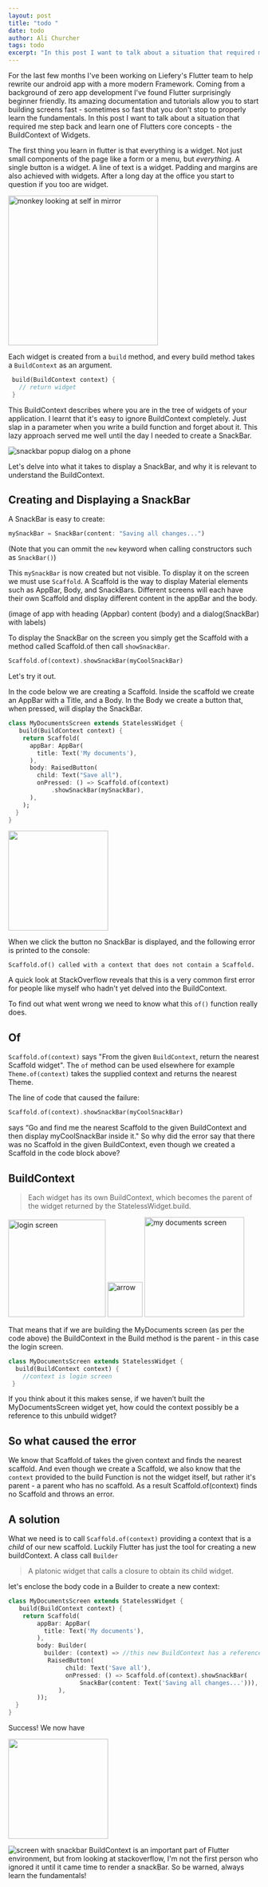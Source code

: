```yaml
---
layout: post
title: "todo "
date: todo
author: Ali Churcher
tags: todo
excerpt: "In this post I want to talk about a situation that required me step back and learn one of Flutters core concepts - the BuildContext of Widgets."
---
```


For the last few months I've been working on Liefery's Flutter team to help rewrite our android app with a more modern Framework. Coming from a background of zero app development I've found Flutter surprisingly beginner friendly. Its amazing documentation and tutorials allow you to start building screens fast - sometimes so fast that you don't stop to properly learn the fundamentals.
In this post I want to talk about a situation that required me step back and learn one of Flutters core concepts - the BuildContext of Widgets.

 The first thing you learn in flutter is that everything is a widget. Not just small components of the page like a form or a menu, but _everything_. A single button is a widget. A line of text is a widget. Padding and margins are also achieved with widgets. After a long day at the office you start to question if you too are widget.

 <img alt="monkey looking at self in mirror" src="/images/posts/flutter/existential_crisis_monkey.jpg" align="middle" width="300"/>


Each widget is created from a `build` method, and every build method takes a `BuildContext` as an argument.
```Dart
 build(BuildContext context) {
   // return widget
 }
```
This BuildContext describes where you are in the tree of widgets of your application.  I learnt that it's easy to ignore BuildContext completely. Just slap in a parameter when you write a build function and forget about it. This lazy approach served me well until the day I needed to create a SnackBar.

![snackbar popup dialog on a phone](/images/posts/flutter/snackbar_bottom_only.png)


Let's delve into what it takes to display a SnackBar, and why it is relevant to understand the BuildContext.

## Creating and Displaying a SnackBar
A SnackBar is easy to create:


```dart
mySnackBar = SnackBar(content: "Saving all changes...")
```
(Note that you can ommit the `new` keyword when calling constructors such as `SnackBar()`)

This `mySnackBar` is now created but not visible. To display it on the screen we must use `Scaffold`. A Scaffold is the way to display Material elements such as AppBar, Body, and SnackBars.
Different screens will each have their own Scaffold and display different content in the appBar and the body.

(image of app with heading (Appbar)  content (body) and a dialog(SnackBar) with labels)

To display the SnackBar on the screen you simply get the Scaffold with a method called Scaffold.of then call `showSnackBar`.

```dart
Scaffold.of(context).showSnackBar(myCoolSnackBar)
```

Let's try it out.

In the code below we are creating a Scaffold.
Inside the scaffold we create an AppBar with a Title, and a Body. In the Body we create a button that, when pressed, will display the SnackBar.

```dart
class MyDocumentsScreen extends StatelessWidget {
   build(BuildContext context) {
    return Scaffold(
      appBar: AppBar(
        title: Text('My documents'),
      ),
      body: RaisedButton(
        child: Text("Save all"),
        onPressed: () => Scaffold.of(context)
            .showSnackBar(mySnackBar),
      ),
    );
  }
}
```
<img align="middle" src="/images/posts/flutter/sad_no_snackbar.png" width="200"  />

When we click the button no SnackBar is displayed, and the following error is printed to the console:

```error
Scaffold.of() called with a context that does not contain a Scaffold.
```

A quick look at StackOverflow reveals that this is a very common first error for people like myself who hadn't yet delved into the BuildContext.


To find out what went wrong we need to know what this `of()` function really does.

## Of

  `Scaffold.of(context)`  says "From the given `BuildContext`, return the nearest Scaffold widget".
The `of` method can be used elsewhere for example `Theme.of(context)` takes the supplied context and returns the nearest Theme.

The line of code that caused the failure:
```dart
Scaffold.of(context).showSnackBar(myCoolSnackBar)
```
says “Go and find me the nearest Scaffold to the given BuildContext and then display myCoolSnackBar inside it."
So why did the error say that there was no Scaffold in the given BuildContext, even though we created a Scaffold in the code block above?

 ## BuildContext

>Each widget has its own BuildContext, which becomes the parent of the widget returned by the StatelessWidget.build.  


<img src="/images/posts/flutter/login_screen.png" alt="login screen" width="195"/> <img src="/images/posts/flutter/arrow.png" alt="arrow" width="70"/> <img src="/images/posts/flutter/full_screen_no_snackbar.png" alt="my documents screen" width="200"/>

That means that if we are building the MyDocuments screen (as per the code above) the BuildContext in the Build method is the parent - in this case the login screen.

```dart
class MyDocumentsScreen extends StatelessWidget {
  build(BuildContext context) {
    //context is login screen
 }
```
If you think about it this makes sense, if we haven’t built the MyDocumentsScreen widget yet, how could the context possibly be a reference to this unbuild widget?

## So what caused the error
We know that Scaffold.of takes the given context and finds the nearest scaffold. And even though we create a Scaffold, we also know that the `context` provided to the build Function is not the widget itself, but rather it's parent - a parent who has no scaffold.
As a result Scaffold.of(context) finds no Scaffold and throws an error.

## A solution
What we need is to call `Scaffold.of(context)`  providing a context that is a _child_ of our new scaffold.
Luckily Flutter has just the tool for creating a new buildContext. A class call `Builder`

>A platonic widget that calls a closure to obtain its child widget.

let's enclose the body code in a Builder to create a new context:
```dart
class MyDocumentsScreen extends StatelessWidget {
   build(BuildContext context) {
    return Scaffold(
        appBar: AppBar(
          title: Text('My documents'),
        ),
        body: Builder(
          builder: (context) => //this new BuildContext has a reference to the scaffold
           RaisedButton(
                child: Text('Save all'),
                onPressed: () => Scaffold.of(context).showSnackBar(
                    SnackBar(content: Text('Saving all changes...'))),
              ),
        ));
  }
}
```
Success! We now have

<img align="middle" src="/images/posts/flutter/snackbar.png" width="200"  />

![screen with snackbar]()
BuildContext is an important part of Flutter environment, but from looking at stackoverflow, I'm not the first person who ignored it until it came time to render a snackBar.
So be warned, always learn the fundamentals!
